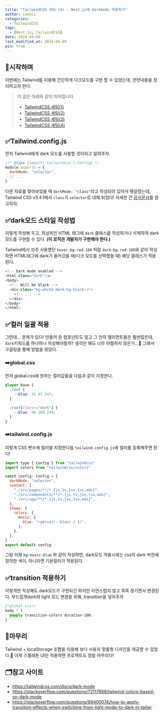 ```yaml
---
title: "TailwindCSS 세팅 (4) - Next.js에 darkmode 적용하기"
author: saemii
categories:
  - TailwindCSS
tags:
  - [Next.js, TailwindCSS]
date: 2024-04-09
last_modified_at: 2024-04-09
pin: true
---
```


## 📌시작하며

이번에는 Tailwind를 이용해 간단하게 다크모드를 구현 할 수 있었는데, 관련내용을 정리하고자 한다.

> 이 글은 아래와 같이 이어집니다.
>
> - [TailwindCSS 세팅(1)](https://saemii-24.github.io/posts/tailwindcss-1/)
> - [TailwindCSS 세팅(2)](https://saemii-24.github.io/posts/tailwindcss-2/)
> - [TailwindCSS 세팅(3)](https://saemii-24.github.io/posts/tailwindcss-3/)
> - [TailwindCSS 세팅(4)](https://saemii-24.github.io/posts/tailwindcss-4/)

## ✅Tailwind.config.js

먼저 Tailwind에게 dark 모드를 사용할 것이라고 알려주자.

```javascript
/** @type {import('tailwindcss').Config} */
module.exports = {
  darkMode: "selector",
  // ...
}
```

다른 자료를 찾아보았을 때 `darkMode: "class"`라고 작성되어 있어서 헷갈렸는데, Tailwind CSS v3.4.1에서 `class`가 `selector`로 대체 되었다! 자세한 건 [공식문서](https://tailwindcss.com/docs/dark-mode)를 참고하자.

## ✅dark모드 스타일 작성법

이렇게 작성해 두고, 최상위인 HTML 태그에 `dark` 클래스를 작성하거나 삭제하여 dark모드를 구현할 수 있다. **(이 로직은 개발자가 구현해야 한다.)**

Tailwind에서 자주 사용헀던 `hover:bg-red-100` 처럼 `dark:bg-red-100`와 같이 작성하면 HTML태그에 dark가 들어갔을 때(다크 모드를 선택했을 때) 해당 클래스가 적용된다.

```javascript
<!-- Dark mode enabled -->
<html class="dark"👈>
<body>
  <!-- Will be black -->
  <div class="bg-white dark:bg-black👈">
    <!-- ... -->
  </div>
</body>
</html>
```

## ✅컬러 일괄 적용

그런데... 문제가 있다! 만들어 둔 컴포넌트도 많고 그 안의 엘리먼트들은 훨씬많은데, `dark`키워드를 하나하나 작성해야할까? 생각만 해도 너무 아찔하지 않은가...🥹 그래서 구글링을 통해 방법을 찾았다.

### ➡️global.css

먼저 global.css에 원하는 컬러값들을 다음과 같이 지정한다.

```css
@layer base {
  :root {
    --blue: 31 87 247;
  }

  :root[class~="dark"] {
    --blue: 46 109 244;
  }
}
```

### ➡️tailwind.config.js

이렇게 CSS 변수에 컬러를 지정한다음 `tailwind.config.js`에 컬러를 등록해주면 된다!

```javascript
import type { Config } from "tailwindcss"
import colors from "tailwindcss/colors"

const config: Config = {
  darkMode: "selector",
  content: [
    "./src/pages/**/*.{js,ts,jsx,tsx,mdx}",
    "./src/components/**/*.{js,ts,jsx,tsx,mdx}",
    "./src/app/**/*.{js,ts,jsx,tsx,mdx}",
  ],
  theme: {
    colors: {
      music: {
        blue: "rgb(var(--blue) / 1)",
      },
    },
  },
}
export default config
```

그럼 이제 `bg-music-blue` 와 같이 작성하면, dark모드 적용시에는 css의 dark 버전에 정의한 색이, 아니라면 기본컬러가 적용된다.

## ✅transition 적용하기

이렇게만 작성해도 dark모드가 구현되긴 하지만 자연스럽지 않고 뚝뚝 끊기면서 변경된다. 부드럽게dark와 light 모드 변경을 위해, transition을 넣어주자

```css
/*global.css*/
body * {
  @apply transition-colors duration-100;
}
```

## 📩마무리

Tailwind + localStorage 조합을 이용해 보다 사용자 맞춤형 디자인을 제공할 수 있었다.🥰 이제 스켈레톤 UI만 적용하면 프로젝트도 정말 마무리다!

## 🗂️참고 사이트

- <https://tailwindcss.com/docs/dark-mode>
- <https://stackoverflow.com/questions/72117668/tailwind-colors-based-on-dark-mode>
- <https://stackoverflow.com/questions/68400074/how-to-apply-transition-effects-when-switching-from-light-mode-to-dark-in-tailwi>
  `

